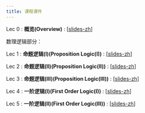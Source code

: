 ```yaml
---
title: 课程课件
---
```


Lec 0
: **概览(Overview)**
  :  \[[slides-zh](https://basics.sjtu.edu.cn/~yangqizhe/pdf/dm2024w/slides/DMLec0-handout.pdf)\]


数理逻辑部分：

Lec 1
: **命题逻辑(I)(Proposition Logic(I))**
  :  \[[slides-zh](https://basics.sjtu.edu.cn/~yangqizhe/pdf/dm2024w/slides/DMLec1-handout.pdf)\]

Lec 2
: **命题逻辑(II)(Proposition Logic(II))**
  :  \[[slides-zh](https://basics.sjtu.edu.cn/~yangqizhe/pdf/dm2024w/slides/DMLec2-handout.pdf)\]

Lec 3
: **命题逻辑(III)(Proposition Logic(III))**
  :  \[[slides-zh](https://basics.sjtu.edu.cn/~yangqizhe/pdf/dm2024w/slides/DMLec3-handout.pdf)\]

Lec 4
: **一阶逻辑(I)(First Order Logic(I))**
  :  \[[slides-zh](https://basics.sjtu.edu.cn/~yangqizhe/pdf/dm2024w/slides/DMLec4-handout.pdf)\]

Lec 5
: **一阶逻辑(II)(First Order Logic(III))**
  :  \[[slides-zh](https://basics.sjtu.edu.cn/~yangqizhe/pdf/dm2024w/slides/DMLec5-handout.pdf)\]
